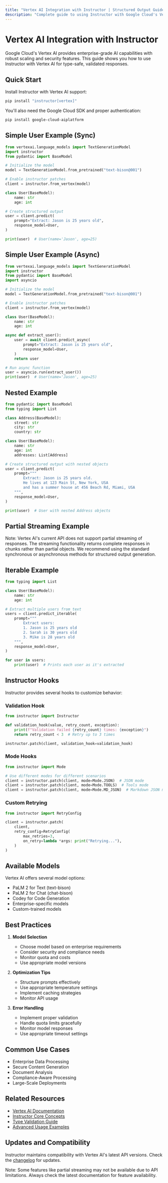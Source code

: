 ```yaml
---
title: "Vertex AI Integration with Instructor | Structured Output Guide"
description: "Complete guide to using Instructor with Google Cloud's Vertex AI. Learn how to generate structured, type-safe outputs with enterprise-grade AI capabilities."
---
```


# Vertex AI Integration with Instructor

Google Cloud's Vertex AI provides enterprise-grade AI capabilities with robust scaling and security features. This guide shows you how to use Instructor with Vertex AI for type-safe, validated responses.

## Quick Start

Install Instructor with Vertex AI support:

```bash
pip install "instructor[vertex]"
```

You'll also need the Google Cloud SDK and proper authentication:

```bash
pip install google-cloud-aiplatform
```

## Simple User Example (Sync)

```python
from vertexai.language_models import TextGenerationModel
import instructor
from pydantic import BaseModel

# Initialize the model
model = TextGenerationModel.from_pretrained("text-bison@001")

# Enable instructor patches
client = instructor.from_vertex(model)

class User(BaseModel):
    name: str
    age: int

# Create structured output
user = client.predict(
    prompt="Extract: Jason is 25 years old",
    response_model=User,
)

print(user)  # User(name='Jason', age=25)
```

## Simple User Example (Async)

```python
from vertexai.language_models import TextGenerationModel
import instructor
from pydantic import BaseModel
import asyncio

# Initialize the model
model = TextGenerationModel.from_pretrained("text-bison@001")

# Enable instructor patches
client = instructor.from_vertex(model)

class User(BaseModel):
    name: str
    age: int

async def extract_user():
    user = await client.predict_async(
        prompt="Extract: Jason is 25 years old",
        response_model=User,
    )
    return user

# Run async function
user = asyncio.run(extract_user())
print(user)  # User(name='Jason', age=25)
```

## Nested Example

```python
from pydantic import BaseModel
from typing import List

class Address(BaseModel):
    street: str
    city: str
    country: str

class User(BaseModel):
    name: str
    age: int
    addresses: List[Address]

# Create structured output with nested objects
user = client.predict(
    prompt="""
        Extract: Jason is 25 years old.
        He lives at 123 Main St, New York, USA
        and has a summer house at 456 Beach Rd, Miami, USA
    """,
    response_model=User,
)

print(user)  # User with nested Address objects
```

## Partial Streaming Example

Note: Vertex AI's current API does not support partial streaming of responses. The streaming functionality returns complete responses in chunks rather than partial objects. We recommend using the standard synchronous or asynchronous methods for structured output generation.

## Iterable Example

```python
from typing import List

class User(BaseModel):
    name: str
    age: int

# Extract multiple users from text
users = client.predict_iterable(
    prompt="""
        Extract users:
        1. Jason is 25 years old
        2. Sarah is 30 years old
        3. Mike is 28 years old
    """,
    response_model=User,
)

for user in users:
    print(user)  # Prints each user as it's extracted
```

## Instructor Hooks

Instructor provides several hooks to customize behavior:

### Validation Hook

```python
from instructor import Instructor

def validation_hook(value, retry_count, exception):
    print(f"Validation failed {retry_count} times: {exception}")
    return retry_count < 3  # Retry up to 3 times

instructor.patch(client, validation_hook=validation_hook)
```

### Mode Hooks

```python
from instructor import Mode

# Use different modes for different scenarios
client = instructor.patch(client, mode=Mode.JSON)  # JSON mode
client = instructor.patch(client, mode=Mode.TOOLS)  # Tools mode
client = instructor.patch(client, mode=Mode.MD_JSON)  # Markdown JSON mode
```

### Custom Retrying

```python
from instructor import RetryConfig

client = instructor.patch(
    client,
    retry_config=RetryConfig(
        max_retries=3,
        on_retry=lambda *args: print("Retrying..."),
    )
)
```

## Available Models

Vertex AI offers several model options:
- PaLM 2 for Text (text-bison)
- PaLM 2 for Chat (chat-bison)
- Codey for Code Generation
- Enterprise-specific models
- Custom-trained models

## Best Practices

1. **Model Selection**
   - Choose model based on enterprise requirements
   - Consider security and compliance needs
   - Monitor quota and costs
   - Use appropriate model versions

2. **Optimization Tips**
   - Structure prompts effectively
   - Use appropriate temperature settings
   - Implement caching strategies
   - Monitor API usage

3. **Error Handling**
   - Implement proper validation
   - Handle quota limits gracefully
   - Monitor model responses
   - Use appropriate timeout settings

## Common Use Cases

- Enterprise Data Processing
- Secure Content Generation
- Document Analysis
- Compliance-Aware Processing
- Large-Scale Deployments

## Related Resources

- [Vertex AI Documentation](https://cloud.google.com/vertex-ai/docs)
- [Instructor Core Concepts](../concepts/index.md)
- [Type Validation Guide](../concepts/validation.md)
- [Advanced Usage Examples](../examples/index.md)

## Updates and Compatibility

Instructor maintains compatibility with Vertex AI's latest API versions. Check the [changelog](https://github.com/jxnl/instructor/blob/main/CHANGELOG.md) for updates.

Note: Some features like partial streaming may not be available due to API limitations. Always check the latest documentation for feature availability.
